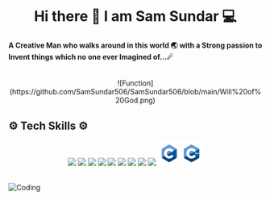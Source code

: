 <h1 align=center> Hi there 👋 I am Sam Sundar 💻 </h1>

#### A Creative Man who walks around in this world 🌏 with a Strong passion to Invent things which no one ever Imagined of...☄</br></br>

<div align=center>
![Function](https://github.com/SamSundar506/SamSundar506/blob/main/Will%20of%20God.png)
 </div>

## ⚙ Tech Skills ⚙
<div align = center>
<span><img src="https://www.vectorlogo.zone/logos/w3_html5/w3_html5-icon.svg" height = "50" />
<img src="https://www.vectorlogo.zone/logos/w3_css/w3_css-icon.svg" height = "50" />
<img src="https://www.vectorlogo.zone/logos/javascript/javascript-icon.svg" height = "50" />
<img src="https://www.vectorlogo.zone/logos/reactjs/reactjs-ar21.svg" height = "50" />
<img src="https://www.vectorlogo.zone/logos/python/python-horizontal.svg" height = "50" />
<img src="https://www.vectorlogo.zone/logos/getbootstrap/getbootstrap-icon.svg" height = "50" />
<img src="https://www.vectorlogo.zone/logos/github/github-icon.svg" height = "50" />
<img src="https://www.vectorlogo.zone/logos/jquery/jquery-icon.svg" height = "50" />
<img src="https://www.vectorlogo.zone/logos/java/java-horizontal.svg" height = "50" />
<img src="https://github.com/SamSundar506/SamSundar506/blob/main/C_C_featuredimage-removebg-preview.png" height = "50" /></span></div></br>


![Coding](https://cdn.pixabay.com/photo/2016/03/23/14/55/matrix-1274888_960_720.png)
<!--
**SamSundar506/SamSundar506** is a ✨ _special_ ✨ repository because its `README.md` (this file) appears on your GitHub profile.

Here are some ideas to get you started:

- 🔭 I’m currently working on ...
- 🌱 I’m currently learning ...
- 👯 I’m looking to collaborate on ...
- 🤔 I’m looking for help with ...
- 💬 Ask me about ...
- 📫 How to reach me: ...
- 😄 Pronouns: ...
- ⚡ Fun fact: ...
-->
